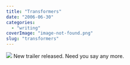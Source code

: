 ```yaml
---
title: "Transformers"
date: "2006-06-30"
categories: 
  - "writing"
coverImage: "image-not-found.png"
slug: "transformers"
---
```


[![](/images/178233446_bac5c2fe7b_m.jpg)](http://www.transformersmovie.com/ "Transformers") New trailer released. Need you say any more.
